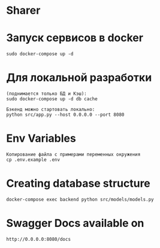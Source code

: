 # Sharer

# Запуск сервисов в docker
```
sudo docker-compose up -d 
```


# Для локальной разработки 
```
(поднимается только БД и Кэш):
sudo docker-compose up -d db cache

Бэкенд можно стартовать локально:
python src/app.py --host 0.0.0.0 --port 8080
```

# Env Variables
```
Копирование файла с примерами переменных окружения
cp .env.example .env

```


# Creating database structure
```
docker-compose exec backend python src/models/models.py
```



# Swagger Docs available on
```
http://0.0.0.0:8080/docs
```


